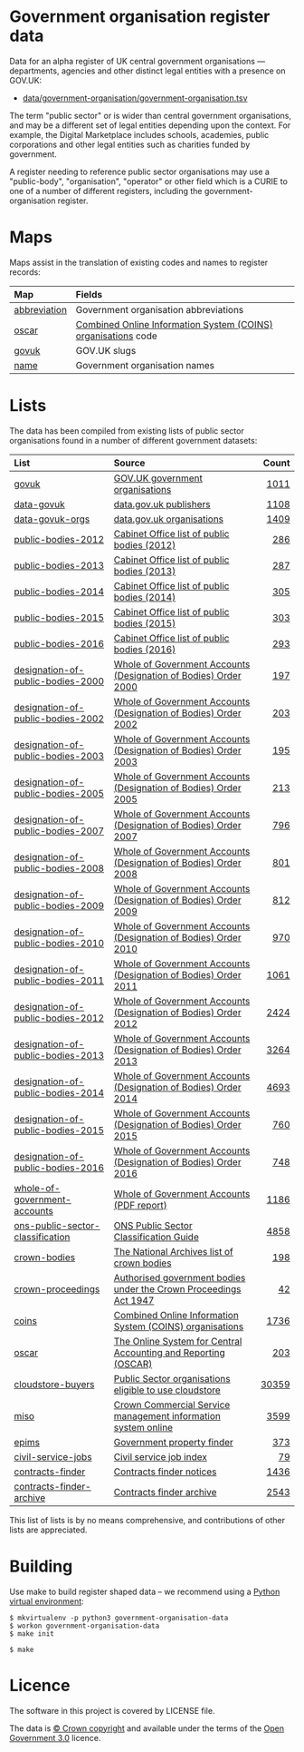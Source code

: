 # Government organisation register data

Data for an alpha register of UK central government organisations — departments, agencies and other distinct legal entities with a presence on GOV.UK:

  * [data/government-organisation/government-organisation.tsv](data/government-organisation/government-organisation.tsv)

The term "public sector" or is wider than central government organisations, and may be a different set of legal entities depending upon the context.
For example, the Digital Marketplace includes schools, academies, public corporations and other legal entities such as charities funded by government.

A register needing to reference public sector organisations may use a "public-body", "organisation", "operator" or other field which is a CURIE to one of a number of different registers, including the government-organisation register.

# Maps

Maps assist in the translation of existing codes and names to register records:

| Map | Fields |
| :---         |    :--- |
| [abbreviation](maps/abbreviation.tsv) |Government organisation abbreviations |
| [oscar](maps/oscar.tsv) |[Combined Online Information System (COINS) organisations](https://www.whatdotheyknow.com/cy/request/list_of_public_bodies_in_the_coi#incoming-69457) code |
| [govuk](maps/govuk.tsv) |GOV.UK slugs |
| [name](maps/name.tsv) |Government organisation names |

# Lists

The data has been compiled from existing lists of public sector organisations found in a number of different government datasets:

| List | Source | Count |
| :---         |    :--- | ---: |
|[govuk](lists/govuk) |[GOV.UK government organisations](https://www.gov.uk/government/organisations)|[1011](lists/govuk/list.tsv)|
|[data-govuk](lists/data-govuk) |[data.gov.uk publishers](https://data.gov.uk/publisher)|[1108](lists/data-govuk/list.tsv)|
|[data-govuk-orgs](lists/data-govuk-orgs) |[data.gov.uk organisations](https://data.gov.uk)|[1409](lists/data-govuk-orgs/list.tsv)|
|[public-bodies-2012](lists/public-bodies-2012) |[Cabinet Office list of public bodies (2012)](https://www.gov.uk/government/publications/public-bodies-reports)|[286](lists/public-bodies-2012/list.tsv)|
|[public-bodies-2013](lists/public-bodies-2013) |[Cabinet Office list of public bodies (2013)](https://www.gov.uk/government/publications/public-bodies-2013)|[287](lists/public-bodies-2013/list.tsv)|
|[public-bodies-2014](lists/public-bodies-2014) |[Cabinet Office list of public bodies (2014)](https://www.gov.uk/government/publications/public-bodies-2014)|[305](lists/public-bodies-2014/list.tsv)|
|[public-bodies-2015](lists/public-bodies-2015) |[Cabinet Office list of public bodies (2015)](https://www.gov.uk/government/publications/public-bodies-2015)|[303](lists/public-bodies-2015/list.tsv)|
|[public-bodies-2016](lists/public-bodies-2016) |[Cabinet Office list of public bodies (2016)](https://www.gov.uk/government/publications/public-bodies-2016)|[293](lists/public-bodies-2016/list.tsv)|
|[designation-of-public-bodies-2000](lists/designation-of-public-bodies-2000) |[Whole of Government Accounts (Designation of Bodies) Order 2000](http://www.legislation.gov.uk/uksi/2000/3357/contents/made)|[197](lists/designation-of-public-bodies-2000/list.tsv)|
|[designation-of-public-bodies-2002](lists/designation-of-public-bodies-2002) |[Whole of Government Accounts (Designation of Bodies) Order 2002](http://www.legislation.gov.uk/uksi/2002/454/contents/made)|[203](lists/designation-of-public-bodies-2002/list.tsv)|
|[designation-of-public-bodies-2003](lists/designation-of-public-bodies-2003) |[Whole of Government Accounts (Designation of Bodies) Order 2003](http://www.legislation.gov.uk/uksi/2003/489/contents/made)|[195](lists/designation-of-public-bodies-2003/list.tsv)|
|[designation-of-public-bodies-2005](lists/designation-of-public-bodies-2005) |[Whole of Government Accounts (Designation of Bodies) Order 2005](http://www.legislation.gov.uk/uksi/2005/486/contents/made)|[213](lists/designation-of-public-bodies-2005/list.tsv)|
|[designation-of-public-bodies-2007](lists/designation-of-public-bodies-2007) |[Whole of Government Accounts (Designation of Bodies) Order 2007](http://www.legislation.gov.uk/uksi/2007/1492/contents/made)|[796](lists/designation-of-public-bodies-2007/list.tsv)|
|[designation-of-public-bodies-2008](lists/designation-of-public-bodies-2008) |[Whole of Government Accounts (Designation of Bodies) Order 2008](http://www.legislation.gov.uk/uksi/2008/1440/contents/made)|[801](lists/designation-of-public-bodies-2008/list.tsv)|
|[designation-of-public-bodies-2009](lists/designation-of-public-bodies-2009) |[Whole of Government Accounts (Designation of Bodies) Order 2009](http://www.legislation.gov.uk/uksi/2009/1973/contents/made)|[812](lists/designation-of-public-bodies-2009/list.tsv)|
|[designation-of-public-bodies-2010](lists/designation-of-public-bodies-2010) |[Whole of Government Accounts (Designation of Bodies) Order 2010](http://www.legislation.gov.uk/uksi/2010/1051/made)|[970](lists/designation-of-public-bodies-2010/list.tsv)|
|[designation-of-public-bodies-2011](lists/designation-of-public-bodies-2011) |[Whole of Government Accounts (Designation of Bodies) Order 2011](http://www.legislation.gov.uk/uksi/2011/1268/contents/made)|[1061](lists/designation-of-public-bodies-2011/list.tsv)|
|[designation-of-public-bodies-2012](lists/designation-of-public-bodies-2012) |[Whole of Government Accounts (Designation of Bodies) Order 2012](http://www.legislation.gov.uk/uksi/2012/1803/contents/made)|[2424](lists/designation-of-public-bodies-2012/list.tsv)|
|[designation-of-public-bodies-2013](lists/designation-of-public-bodies-2013) |[Whole of Government Accounts (Designation of Bodies) Order 2013](http://www.legislation.gov.uk/uksi/2013/1796/contents/made)|[3264](lists/designation-of-public-bodies-2013/list.tsv)|
|[designation-of-public-bodies-2014](lists/designation-of-public-bodies-2014) |[Whole of Government Accounts (Designation of Bodies) Order 2014](http://www.legislation.gov.uk/uksi/2014/2234/contents/made)|[4693](lists/designation-of-public-bodies-2014/list.tsv)|
|[designation-of-public-bodies-2015](lists/designation-of-public-bodies-2015) |[Whole of Government Accounts (Designation of Bodies) Order 2015](http://www.legislation.gov.uk/uksi/2015/1655/made)|[760](lists/designation-of-public-bodies-2015/list.tsv)|
|[designation-of-public-bodies-2016](lists/designation-of-public-bodies-2016) |[Whole of Government Accounts (Designation of Bodies) Order 2016](http://www.legislation.gov.uk/uksi/2016/1173/contents/made)|[748](lists/designation-of-public-bodies-2016/list.tsv)|
|[whole-of-government-accounts](lists/whole-of-government-accounts) |[Whole of Government Accounts (PDF report)](https://www.gov.uk/government/collections/whole-of-government-accounts)|[1186](lists/whole-of-government-accounts/list.tsv)|
|[ons-public-sector-classification](lists/ons-public-sector-classification) |[ONS Public Sector Classification Guide](https://www.ons.gov.uk/economy/nationalaccounts/uksectoraccounts/datasets/publicsectorclassificationguide)|[4858](lists/ons-public-sector-classification/list.tsv)|
|[crown-bodies](lists/crown-bodies) |[The National Archives list of crown bodies](http://www.nationalarchives.gov.uk/information-management/re-using-public-sector-information/copyright-and-re-use/uk-crown-bodies/)|[198](lists/crown-bodies/list.tsv)|
|[crown-proceedings](lists/crown-proceedings) |[Authorised government bodies under the Crown Proceedings Act 1947](https://www.gov.uk/government/publications/serve-the-treasury-solicitor-with-legal-proceedings)|[42](lists/crown-proceedings/list.tsv)|
|[coins](lists/coins) |[Combined Online Information System (COINS) organisations](https://www.whatdotheyknow.com/cy/request/list_of_public_bodies_in_the_coi#incoming-69457)|[1736](lists/coins/list.tsv)|
|[oscar](lists/oscar) |[The Online System for Central Accounting and Reporting (OSCAR)](https://www.gov.uk/government/collections/hmt-oscar-publishing-from-the-database)|[203](lists/oscar/list.tsv)|
|[cloudstore-buyers](lists/cloudstore-buyers) |[Public Sector organisations eligible to use cloudstore](https://www.gov.uk/government/publications/public-sector-organisations-eligible-to-use-cloudstore)|[30359](lists/cloudstore-buyers/list.tsv)|
|[miso](lists/miso) |[Crown Commercial Service management information system online](https://www.gov.uk/guidance/current-crown-commercial-service-suppliers-what-you-need-to-know)|[3599](lists/miso/list.tsv)|
|[epims](lists/epims) |[Government property finder](https://www.epims.ogc.gov.uk/government-property-finder/home.aspx)|[373](lists/epims/list.tsv)|
|[civil-service-jobs](lists/civil-service-jobs) |[Civil service job index](https://www.civilservicejobs.service.gov.uk/csr/index.cgi)|[79](lists/civil-service-jobs/list.tsv)|
|[contracts-finder](lists/contracts-finder) |[Contracts finder notices](https://www.contractsfinder.service.gov.uk/Notice/Summary)|[1436](lists/contracts-finder/list.tsv)|
|[contracts-finder-archive](lists/contracts-finder-archive) |[Contracts finder archive](https://data.gov.uk/data/contracts-finder-archive/data-feeds/)|[2543](lists/contracts-finder-archive/list.tsv)|


This list of lists is by no means comprehensive, and contributions of other lists are appreciated.

# Building

Use make to build register shaped data
– we recommend using a [Python virtual environment](http://virtualenvwrapper.readthedocs.org/en/latest/):

    $ mkvirtualenv -p python3 government-organisation-data
    $ workon government-organisation-data
    $ make init

    $ make

# Licence

The software in this project is covered by LICENSE file.

The data is [© Crown copyright](http://www.nationalarchives.gov.uk/information-management/re-using-public-sector-information/copyright-and-re-use/crown-copyright/)
and available under the terms of the [Open Government 3.0](https://www.nationalarchives.gov.uk/doc/open-government-licence/version/3/) licence.

